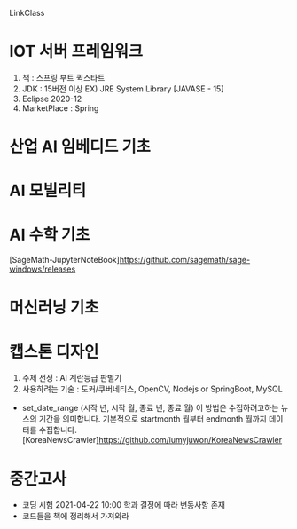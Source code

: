 LinkClass
# IOT 서버 프레임워크
1. 책 : 스프링 부트 퀵스타트 
2. JDK : 15버전 이상 EX) JRE System Library [JAVASE - 15]
3. Eclipse 2020-12
4. MarketPlace : Spring
# 산업 AI 임베디드 기초

# AI 모빌리티

# AI 수학 기초
[SageMath-JupyterNoteBook]https://github.com/sagemath/sage-windows/releases

# 머신러닝 기초

# 캡스톤 디자인
1. 주제 선정 : AI 계란등급 판별기
2. 사용하려는 기술 : 도커/쿠버네티스, OpenCV, Nodejs or SpringBoot, MySQL

- set_date_range (시작 년, 시작 월, 종료 년, 종료 월)
이 방법은 수집하려고하는 뉴스의 기간을 의미합니다. 기본적으로 startmonth 월부터 endmonth 월까지 데이터를 수집합니다.
[KoreaNewsCrawler]https://github.com/lumyjuwon/KoreaNewsCrawler
# 중간고사
- 코딩 시험 2021-04-22 10:00 학과 결정에 따라 변동사항 존재
- 코드들을 책에 정리해서 가져와라